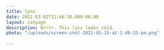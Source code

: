 ```yaml
---
title: lynx
date: 2021-03-02T11:46:30.000-06:00
layout: catpage
description: Brrrr. This lynx looks cold.
photo: "/uploads/screen-shot-2021-03-23-at-1-48-25-pm.png"

---
```

